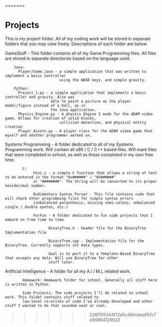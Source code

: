 =======
# Projects

This is my project folder. All of my coding work will be stored in separate folders that you may view freely.
Descriptions of each folder are below.

GameStuff - This folder contains all of my Game Programming files. 
            All files are stored in separate directories based on the language used.

        Java:
          Player/Game.java - a simple application that was written to implement a basic controller
                             using the WASD keys, and simple gravity.
                            
        Python:
          Project_1.py - a simple application that implements a basic controller and gravity. Also was
                         able to paint a picture as the player model/figure instead of a ball, as in 
                         the Java application.
          Physics_Engine.py - A physics Engine I made for the ADAM video game. Allows for creation of solid blocks,
                             collision detection, and physical entity creation
          Player_Assets.py - A player class for the ADAM video game that myself and another programmer worked on. 
          
Systems Programming - A folder dedicated to all of my Systems Programming work. Will contain all x86 / C / C++ based files.
                      Will mark files that were completed in school, as well as those completed in my own free time.
                      
            C:
                 htoi.c - a simple C function that allows a string of text to be entered in the format "0x######" / "0X######"
                 or "########". The String will be converted to its proper hexidecimal number.
                 
                 Rudimentary Syntax Parser - This file contains code that will check other programming files for simple syntax errors
                 (unbalanced paranthesis, missing semi-colons, unbalanced single / double quotes, etc.)
                 
                 ForFun - A folder dedicated to fun side projects that I embark on from time to time
                 
                        BinaryTree.h - header file for the BinaryTree Implementation file
                        
                        BinaryTree.cpp - Implementation file for the BinaryTree. Currently supports int data types. 
                        
                        Goal is to port it to a Template-Based BinaryTree that accepts any data. Will use BinaryTree for other
                        stuff later. 

Artificial Intelligence - A folder for all my A.I / M.L related work. 
            
            Homework: Homework folder for school. Generally all stuff here is written in Python
            
            Side Projects: The side projects I'll do related to school work. This folder contains stuff related to 
            low-level re-writes of code I've already developed and other stuff I wanted to do that sounded neat or cool. 



                            
          
>>>>>>> 226f105344f12a5c46bcbeaf97c7e90864129623
